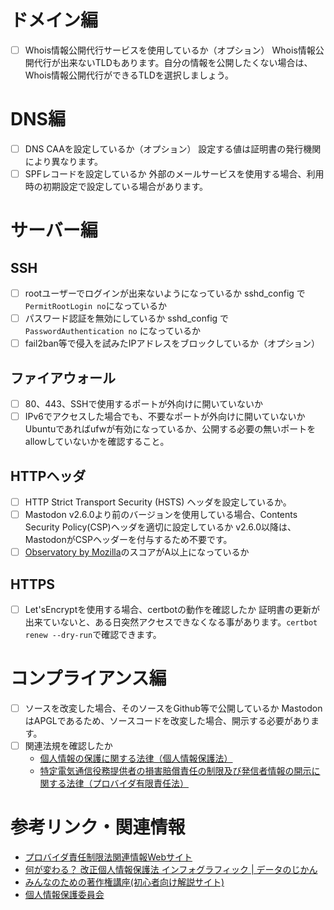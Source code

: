 <!-- TITLE: Mastodonセキュリティチェックシート -->
<!-- SUBTITLE: Mastodonインスタンスを立ち上げた時、セキュリティ的にチェックしておくべき項目 -->

# ドメイン編
- [ ] Whois情報公開代行サービスを使用しているか（オプション）
	Whois情報公開代行が出来ないTLDもあります。自分の情報を公開したくない場合は、Whois情報公開代行ができるTLDを選択しましょう。

# DNS編
- [ ] DNS CAAを設定しているか（オプション）
	設定する値は証明書の発行機関により異なります。
- [ ] SPFレコードを設定しているか
	外部のメールサービスを使用する場合、利用時の初期設定で設定している場合があります。

# サーバー編
## SSH

- [ ] rootユーザーでログインが出来ないようになっているか
	sshd_config で `PermitRootLogin no`になっているか
- [ ] パスワード認証を無効にしているか
	sshd_config で `PasswordAuthentication no` になっているか
- [ ] fail2ban等で侵入を試みたIPアドレスをブロックしているか（オプション）

## ファイアウォール
- [ ] 80、443、SSHで使用するポートが外向けに開いていないか
- [ ] IPv6でアクセスした場合でも、不要なポートが外向けに開いていないか
	Ubuntuであればufwが有効になっているか、公開する必要の無いポートをallowしていないかを確認すること。

## HTTPヘッダ
- [ ] HTTP Strict Transport Security (HSTS) ヘッダを設定しているか。
- [ ] Mastodon v2.6.0より前のバージョンを使用している場合、Contents Security Policy(CSP)ヘッダを適切に設定しているか
	v2.6.0以降は、MastodonがCSPヘッダーを付与するため不要です。
- [ ] [Observatory by Mozilla](https://observatory.mozilla.org/)のスコアがA以上になっているか

## HTTPS
- [ ] Let'sEncryptを使用する場合、certbotの動作を確認したか
	証明書の更新が出来ていないと、ある日突然アクセスできなくなる事があります。`certbot renew --dry-run`で確認できます。
	
# コンプライアンス編
- [ ] ソースを改変した場合、そのソースをGithub等で公開しているか
  MastodonはAPGLであるため、ソースコードを改変した場合、開示する必要があります。
- [ ] 関連法規を確認したか
	- [個人情報の保護に関する法律（個人情報保護法）](http://elaws.e-gov.go.jp/search/elawsSearch/elaws_search/lsg0500/detail?lawId=415AC0000000057)
	- [特定電気通信役務提供者の損害賠償責任の制限及び発信者情報の開示に関する法律（プロバイダ有限責任法）](http://elaws.e-gov.go.jp/search/elawsSearch/elaws_search/lsg0500/detail?lawId=413AC0000000137)

# 参考リンク・関連情報
- [プロバイダ責任制限法関連情報Webサイト](http://www.isplaw.jp/)
- [何が変わる？ 改正個人情報保護法 インフォグラフィック | データのじかん](https://data.wingarc.com/privacy-infographic-4897)
- [みんなのための著作権講座(初心者向け解説サイト)](http://kids.cric.or.jp/intro/index.html)
- [個人情報保護委員会](https://www.ppc.go.jp/)

